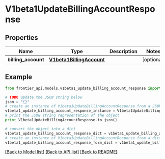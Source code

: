 # V1beta1UpdateBillingAccountResponse


## Properties
Name | Type | Description | Notes
------------ | ------------- | ------------- | -------------
**billing_account** | [**V1beta1BillingAccount**](V1beta1BillingAccount.md) |  | [optional] 

## Example

```python
from frontier_api.models.v1beta1_update_billing_account_response import V1beta1UpdateBillingAccountResponse

# TODO update the JSON string below
json = "{}"
# create an instance of V1beta1UpdateBillingAccountResponse from a JSON string
v1beta1_update_billing_account_response_instance = V1beta1UpdateBillingAccountResponse.from_json(json)
# print the JSON string representation of the object
print V1beta1UpdateBillingAccountResponse.to_json()

# convert the object into a dict
v1beta1_update_billing_account_response_dict = v1beta1_update_billing_account_response_instance.to_dict()
# create an instance of V1beta1UpdateBillingAccountResponse from a dict
v1beta1_update_billing_account_response_form_dict = v1beta1_update_billing_account_response.from_dict(v1beta1_update_billing_account_response_dict)
```
[[Back to Model list]](../README.md#documentation-for-models) [[Back to API list]](../README.md#documentation-for-api-endpoints) [[Back to README]](../README.md)


